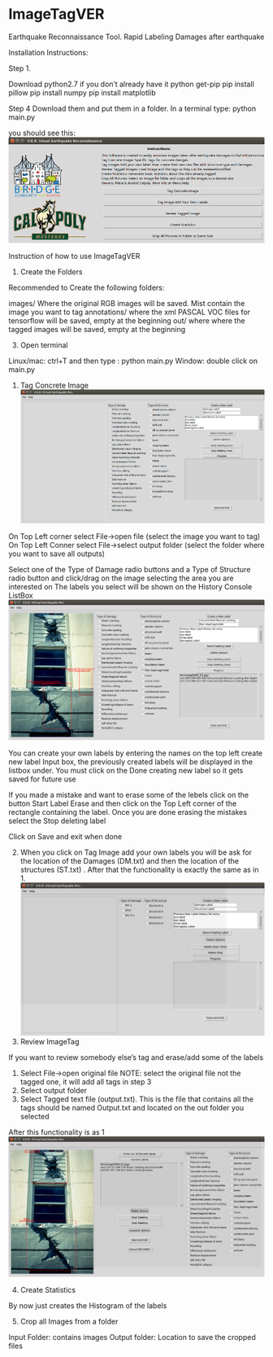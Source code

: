 # ImageTagVER
Earthquake Reconnaissance Tool. Rapid Labeling Damages after earthquake   

Installation Instructions:

Step 1.

Download python2.7 if you don’t already have it
python get-pip
pip install pillow
pip install numpy
pip install matplotlib

Step 4
Download them and put them in a folder.
In a terminal type:
python main.py

you should see this:
![alt text](screenshots/1.jpg "New Screen")

Instruction of how to use ImageTagVER

1. Create the Folders

Recommended to Create the following folders:

images/ Where the original RGB images will be saved. Mist contain the image you want to tag
annotations/ where the xml PASCAL VOC files for tensorflow will be saved, empty at the beginning
out/ where where the tagged images will be saved, empty at the beginning


3. Open terminal

Linux/mac: ctrl+T and then type : python main.py
Window: double click on main.py

1. Tag Concrete Image
![alt text](screenshots/2.jpg "New Screen")

On Top Left corner select File→open file (select the image you want to tag)
On Top Left Conner select File→select output folder (select the folder where you want to save all outputs)

Select one of the Type of Damage radio buttons and a Type of Structure radio button and click/drag on the image selecting the area you are interested on
The labels you select will be shown on the History Console  ListBox
![alt text](screenshots/3.jpg "New Screen")

You can create your own labels by entering the names on the top left create new label Input box, the previously created labels will be displayed in the listbox under. You must click on the Done creating new label so it gets saved for future use

If you made a mistake and want to erase some of the lebels click on the button Start Label Erase and then click on the Top Left corner of the rectangle containing the label. Once you are done erasing the mistakes select the Stop  deleting label

Click on Save and exit when done

2. When you click on Tag Image add your own labels you will be ask for the location of the Damages (DM.txt) and then the location of the structures (ST.txt) . After that the functionality is exactly the same  as in 1.
![alt text](screenshots/4.jpg "New Screen")
3. Review ImageTag

If you want to review somebody else’s tag and erase/add some of the labels
1. Select File→open original file NOTE: select the original file not the tagged one, it will add all tags in step 3
2. Select output folder
3. Select Tagged text file (output.txt). This is the file that contains all the tags should be named Output.txt and located on the out folder you selected

After this functionality is as 1
![alt text](screenshots/5.jpg "New Screen")

4. Create Statistics

By now just creates the Histogram of the labels

5. Crop all Images from a folder

Input Folder: contains images
Output folder: Location to save the cropped files


